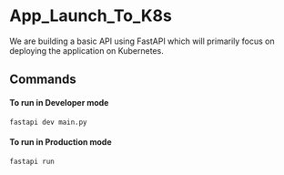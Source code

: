 # App_Launch_To_K8s
We are building a basic API using FastAPI which will primarily focus on deploying the application on Kubernetes.

## Commands

#### To run in Developer mode
`fastapi dev main.py`

#### To run in Production mode
`fastapi run`